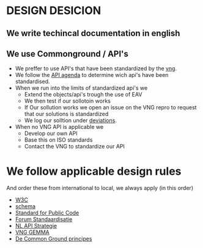 # DESIGN DESICION

## We write techincal documentation in english

## We use Commonground / API's
- We preffer to use API's that have been standardized by the [vng](https://vng.nl/nieuws/standaardisatieproces-voor-apis).
- We follow the [API agenda](https://www.gemmaonline.nl/index.php/Ontwikkelagenda_API-standaarden) to determine wich api's have been standardised.
- When we run into the limits of standardized api's we
  - Extend the objects/api's trough the use of EAV
  - We then test if our sollotoin works
  - If Our sollution works we open an issue on the VNG repro to request that our solutions is standardized
  - We log our solltion under [deviations](deviations.md).
- When no VNG API is applicable we 
  - Develop our own API
  - Base this on ISO standards
  - Contact the VNG to standardize our API

# We follow applicable design rules
And order these from international to local, we always apply (in this order)

- [W3C](https://www.w3.org) 
- [schema](https://schema.org/)
- [Standard for Public Code](https://standard.publiccode.net)
- [Forum Standaardisatie](https://www.forumstandaardisatie.nl/open-standaarden)
- [NL API Strategie](https://docs.geostandaarden.nl/api/API-Strategie/)
- [VNG GEMMA](https://vng.nl/projecten/gemeentelijke-model-architectuur-gemma)
- [De Common Ground principes](https://commonground.nl/cms/view/12f73f0d-ae26-4021-ba52-849eef37d11f/de-common-ground-principes)
